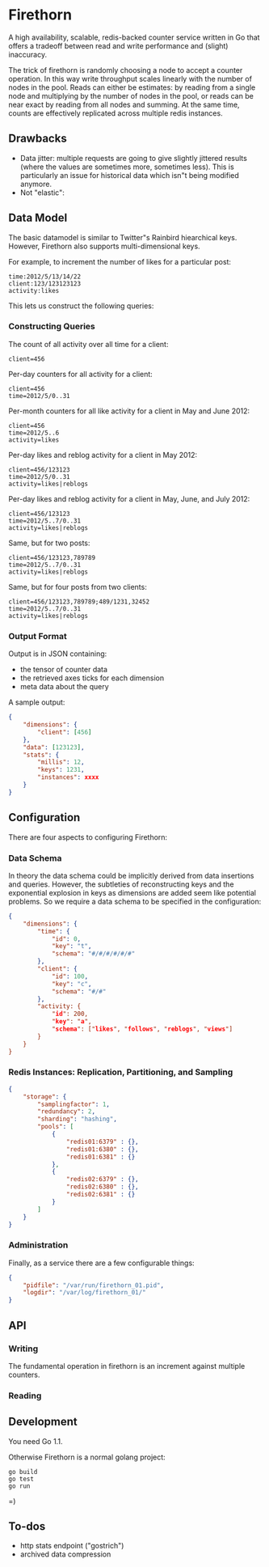 # Firethorn
A high availability, scalable, redis-backed counter service written in Go that offers a tradeoff between read and write performance and (slight) inaccuracy.

The trick of firethorn is randomly choosing a node to accept a counter operation. In this way write throughput scales linearly with the number of nodes in the pool. Reads can either be estimates: by reading from a single node and multiplying by the number of nodes in the pool, or reads can be near exact by reading from all nodes and summing. At the same time, counts are effectively replicated across multiple redis instances.

## Drawbacks
* Data jitter: multiple requests are going to give slightly jittered results (where the values are sometimes more, sometimes less). This is particularly an issue for historical data which isn"t being modified anymore.
* Not "elastic": 


## Data Model
The basic datamodel is similar to Twitter"s Rainbird hiearchical keys. However, Firethorn also supports multi-dimensional keys.

For example, to increment the number of likes for a particular post:

    time:2012/5/13/14/22
    client:123/123123123
    activity:likes

This lets us construct the following queries:

### Constructing Queries


The count of all activity over all time for a client:

	client=456

Per-day counters for all activity for a client:

	client=456
	time=2012/5/0..31

Per-month counters for all like activity for a client in May and June 2012:

	client=456
	time=2012/5..6
	activity=likes

Per-day likes and reblog activity for a client in May 2012:

	client=456/123123
	time=2012/5/0..31
	activity=likes|reblogs

Per-day likes and reblog activity for a client in May, June, and July 2012:

	client=456/123123
	time=2012/5..7/0..31
	activity=likes|reblogs

Same, but for two posts:

	client=456/123123,789789
	time=2012/5..7/0..31
	activity=likes|reblogs

Same, but for four posts from two clients:

	client=456/123123,789789;489/1231,32452
	time=2012/5..7/0..31
	activity=likes|reblogs

### Output Format
Output is in JSON containing:

* the tensor of counter data
* the retrieved axes ticks for each dimension
* meta data about the query

A sample output:

```json
{
	"dimensions": {
		"client": [456]
	},
	"data": [123123],
	"stats": {
		"millis": 12,
		"keys": 1231,
		"instances": xxxx
	}
}
```

## Configuration
There are four aspects to configuring Firethorn:

### Data Schema
In theory the data schema could be implicitly derived from data insertions and queries. However, the subtleties of reconstructing keys and the exponential explosion in keys as dimensions are added seem like potential problems. So we require a data schema to be specified in the configuration:

```json
{
	"dimensions": {
		"time": {
			"id": 0,
			"key": "t",
			"schema": "#/#/#/#/#/#"
		},
		"client": {
			"id": 100,
			"key": "c",
			"schema": "#/#"
		},
		"activity: {
			"id": 200,
			"key": "a",
			"schema": ["likes", "follows", "reblogs", "views"]
		}
	}
}
```



### Redis Instances: Replication, Partitioning, and Sampling

```json
{
	"storage": {
		"samplingfactor": 1,
		"redundancy": 2,
		"sharding": "hashing",
		"pools": [
			{
				"redis01:6379" : {},
				"redis01:6380" : {},
				"redis01:6381" : {}
			},
			{
				"redis02:6379" : {},
				"redis02:6380" : {},
				"redis02:6381" : {}
			}
		]
	}
}
```


### Administration

Finally, as a service there are a few configurable things:

```json
{
	"pidfile": "/var/run/firethorn_01.pid",
	"logdir": "/var/log/firethorn_01/"
}
```


## API
### Writing
The fundamental operation in firethorn is an increment against multiple counters.

### Reading


## Development

You need Go 1.1.

Otherwise Firethorn is a normal golang project:

    go build
    go test
    go run

=)



## To-dos
* http stats endpoint ("gostrich")
* archived data compression